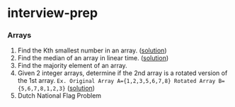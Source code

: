 # interview-prep

### Arrays
1. Find the Kth smallest number in an array. ([solution](https://github.com/ankeshanand/interview-prep/blob/master/arrays/quickselect.py))
2. Find the median of an array in linear time. 
([solution](https://github.com/ankeshanand/interview-prep/blob/master/arrays/median.py))
3. Find the majority element of an array. 
4. Given 2 integer arrays, determine if the 2nd array is a rotated version of the 1st array.
  ```Ex. Original Array A={1,2,3,5,6,7,8} Rotated Array B={5,6,7,8,1,2,3}```
  ([solution](https://github.com/ankeshanand/interview-prep/blob/master/arrays/checkrotation.py))
5. Dutch National Flag Problem
